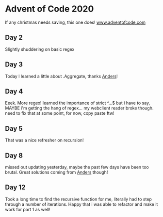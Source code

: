 # Advent of Code 2020

If any christmas needs saving, this one does!
www.adventofcode.com

## Day 2

Slightly shuddering on basic regex

## Day 3

Today I learned a little about .Aggregate, thanks [Anders](https://github.com/lynxz)!

## Day 4

Eeek. More regex! learned the importance of strict ^...$ but i have to say, MAYBE i'm getting the hang of regex... my webclient reader broke though. need to fix that at some point, for now, copy paste ftw!
## Day 5
That was a nice refresher on recursion!

## Day 8
missed out updating yesterday, maybe the past few days have been too brutal. Great solutions coming from [Anders](https://github.com/lynxz/AdventOfCode/tree/master/2020) though! 

## Day 12
Took a long time to find the recursive function for me, literally had to step through a number of iterations. Happy that i was able to refactor and make it work for part 1 as well!
